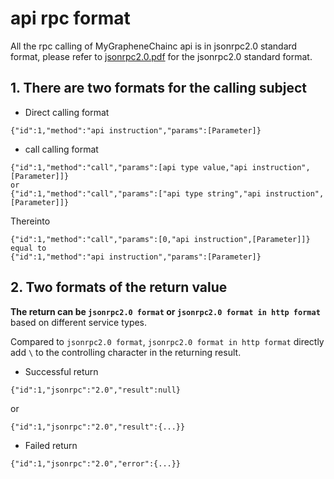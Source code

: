 # api rpc format

All the rpc calling of MyGrapheneChainc api is in jsonrpc2.0 standard format, please refer to [jsonrpc2.0.pdf](jsonrpc2.0.pdf) for the jsonrpc2.0 standard format.

## 1. There are two formats for the calling subject

* Direct calling format
```
{"id":1,"method":"api instruction","params":[Parameter]}
```

* call calling format

```
{"id":1,"method":"call","params":[api type value,"api instruction",[Parameter]]}
or
{"id":1,"method":"call","params":["api type string","api instruction",[Parameter]]}
```

Thereinto
```
{"id":1,"method":"call","params":[0,"api instruction",[Parameter]]}
equal to 
{"id":1,"method":"api instruction","params":[Parameter]}
```


## 2. Two formats of the return value
<b> The return can be `jsonrpc2.0 format` or `jsonrpc2.0 format in http format`</b> based on different service types.

Compared to `jsonrpc2.0 format`, `jsonrpc2.0 format in http format` directly add `\` to the controlling character in the returning result.

* Successful return

```
{"id":1,"jsonrpc":"2.0","result":null}
```
or
```
{"id":1,"jsonrpc":"2.0","result":{...}}
```

* Failed return
```
{"id":1,"jsonrpc":"2.0","error":{...}}
```
